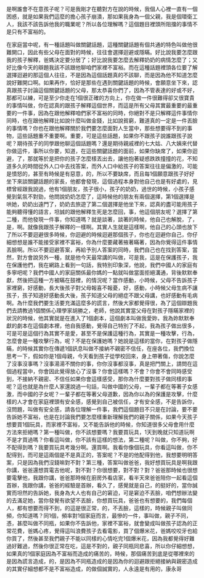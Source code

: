 是啊誰會不在意孩子呢？可是我剛才在聽對方在說的時候，我個人心裡一直有一個困惑，就是如果我們這麼的擔心孩子崩潰，那如果我身為一個父親，我是個環衛工人，我該不該告訴他我的職業呢？所以各位理解嗎？這個題目裡頭所阻擋的事情不是只有不富裕的。

在家庭當中呢，有一種話題叫做關鍵話題，這種關鍵話題有個共通的特色叫做他很難開口，因此有些父母在面對的時候，往往會選擇迴避或隱瞞。好比說我要怎麼跟我的孩子解釋，爸媽決定要分居了；好比說我要怎麼去解釋奶奶的病情怎麼了；又好比像今天的辯題我該不該跟他聊咱們家裡不富裕。而在這種話題裡頭各位要了解選擇迴避的那這個人往往，不是因為這個話題真的不該聊，而是因為他不知道怎麼說好難開口啊。如果再作，恰好是那些在遇到關鍵話題的時候，會願意坐下來，認真跟孩子討論這個關鍵話題的父母，那太恭喜你們了，因為不管表達的好或不好，那都可以練，可是至少你走在1個很正確的方向上，你在做一件很難得卻又很寶貴的事情叫做，你在認真的跟孩子解釋這個世界，而這是所有父母其實最重要的最重要的一件事，因為在跟他解釋咱們家不富裕的同時，你絕對不是只解釋這件事情你同時，也在跟他解釋比如說什麼叫做金錢，比如說貧窮，難道真的一定是一件丟臉的事情嗎？你也在跟他解釋關於我們要怎麼面對人生當中，那些想要得不到的事物，這些話題重不重要啊。重要，可是這些話題，如果你不跟孩子說誰跟孩子說呢？期待孩子的同學跟他聊這個話題嗎？還是期待親戚裡的七大姑、八大姨來代替你做這件，事所以你要，知道，在這些關鍵話題的面前，如果你缺席了，如果你迴避，了，那就等於是把你的孩子怎麼樣丟出去，讓他抱著疑惑跌跌撞撞的花，不知道多久的時間從外人口中去找答案，而外人口中給孩子的答案往往是偏激的，可能是憤怒的，甚至有時候是有惡意，的，所以不要缺席，而且每1個願意跟孩子好好坐下來談關鍵話題的家長，他都會發現，這個過程本身對他自己也是有好處的，見標曾經跟我說過，他有1個朋友，孩子很小，孩子的奶奶，過世的時候，小孩子感覺到氣氛不對勁，他問說奶奶怎麼了，這時候他的朋友有兩個選擇，第1個選擇是哄她，奶奶出遠門了，奶奶去旅遊了第二個選擇是他坐下來，認真的盡可能用孩子能夠聽得懂的語言，坦誠的跟他解釋生死是怎麼回，事，他這個朋友呢？選擇了第二種，而他發現一件事，你知道嗎？就是談著，談著的時候，他自己也解脫，了，是，啊。就像我跟孩子解釋的一樣啊。其實人生就是這樣啊，他自己的心頭也放下了所以不要迴避很多時候，你迴避的時候迴避那個孩子，你也在迴避你自己，你仔細想想是誰不能接受家裡不富裕，你為什麼要藏著掖著瞞著，因為你覺得這件事情丟臉啊。所以不要迴避答案，再給予別人答案的同時，我們自己也在找到答案，當然，對方會說另外一種，就是他今天最常講的叫做，可是我，這是在保護孩子，我在保護他們，我在網路上看到一句話，我特別印象深，他說，我們中國人的家庭有多寧吧呢？我們中國人的家庭關係最你媽的一點就叫做當面拒絕溝通，背後默默奉獻，然後把這種一方被瞞在鼓裡，的情況呢？當作感動，小時候，父母不告訴孩子家裡窮，好感動，長大後孩子對父母報喜不報憂，好，感動，小時候父母生病不讓孩子，孩子知道好感動長大後，孩子知道父母的絕症不跟父母講，也好感動有毛病啊。為什麼我們要生活要充滿這麼多的謊言，然後大家都覺得很，為了這個辯題我們去請教過1個關係心理學家胡勝之，老師，他說其實當父母在對孩子隱瞞家裡的狀況的時候，他其實就是在進入了1個劇本，這個劇本叫做我愛妳，我為妳默默奉獻的劇本在這個劇本裡，他自我感動，覺得自己特別了不起，我為孩子做出很多，可是可是這個行為其實不是愛，甚至不是保護這種行為，其實是一種攻擊，行為，怎麼會是一種攻擊行為，呢？不是在保護她嗎？她說是這樣的當你，在對孩子做隱瞞，的時候其實你在傳遞1個訊息叫做不接納不親密不信任，在座各位，我們換位思考一下，假如你是1個母親，今天看到孩子從學校回來，身上帶著傷，你說怎麼了沒事沒事嗎？沒事湯湯不關你的事，你你沒事都沒事，真是把門關上，請問在這個過程當中，你會因此覺得放心了沒事？你會這樣嗎？不會？你會不會同時感受到，不接納不親密、不信任如果你會這樣感受，那你為什麼要對孩子做同樣的事呢？這也就是為什麼人家還說過一句話，叫做中國的父母，一輩子都在等著子女感激，而中國的子女呢？一輩子都在等著父母道歉，因為你以為的保護是攻擊，什麼樣的人才會在家庭裡頭有安全感，感覺到自己被信任，才有安全感，不是告訴你，沒問題，叫做有安全感，請各位理解一件事，我們這個題目不只是在討論，要不要告訴她不富裕，也是在討論我們要怎麼樣重新理解我們的親子關係，如果今天孩子想要買1個玩具，而家裡不富裕，又不能告訴他的時候，你知道很多父母會用什麼方法來拒絕嗎？第一種叫做，你不該想要嗎？我要買玩具，1天到晚就只知道玩啊不是才買過嗎？你看這叫做，你不該有這樣的想法，第二種呢？叫做，你不夠，好不配得到嗎？我要買玩具考幾分啊。還買啊。我看你像個玩具，你看這叫做，你不配得到，而可是這兩個是不是真正的，答案呢？不是的他配得到他，我想要明明答案，只是因為我們沒錢嘛對不對？第三種，答案叫做爸爸，我好想買玩具是啊我跟你講，爸爸還想買電吉他呢，對不對？你很想要，對不對？對？爸爸那時候也很想要電擊他，我跟你講，爸爸那時候在廚房外看店家，看半天來爸爸陪你一起看這個首辦，我跟你講，爸爸的經驗是首辦，看久了，感覺就是自己，的挺好的，當你誠實而坦然的告訴她，我身為大人也有自己的窘迫，可是窘迫不丟臉，咱們想辦法變的去滿足她，當你發覺有欲望不丟臉，你想買玩具，爸爸也有想要的，我們每個人，都有想要而得不到，的這是很正常，的，不丟臉，這樣的，時候親子叫做同頻，你知道嗎？同1個，頻率對1個家庭而言，最慘的一件，事叫做，親子不同，憑，甚麼叫做不同瓶，如果你不告訴他，家裡不富裕，就會變成叫做孩子認為的正常花費，爸媽心疼，覺得這叫浪費孩子去看電影，買了個爆米花，爸媽咬咬牙也給你買了，然後甚至我們親子不能以同樣的心情吃完1個爆米花，因為我都覺得好難過好難過，然後你很正常在吃，這是不對的，親子同瓶同悲喜，所以你仔細想想，如果真的1個家庭因為不富裕而造成的痛苦的，時候，那個痛苦到底是從哪裡來的是因為謊言造成，的，是因為不同瓶造成的是因為你的迴避跟拒絕接納與親密造成的其實仔細想都不是不富裕造成，的做個誠實的，人永遠是有用的，康永哥